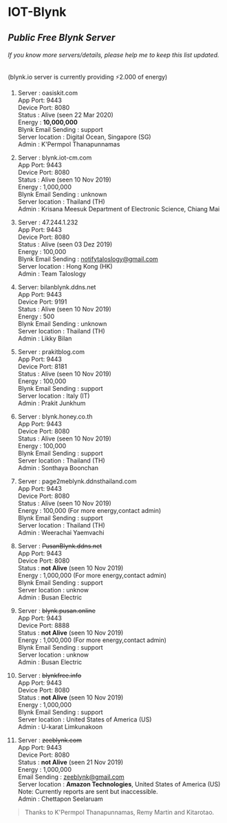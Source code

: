 # **IOT-Blynk**

## *Public Free Blynk Server*
###### If you know more servers/details, please help me to keep this list updated.
(blynk.io server is currently providing ⚡️2.000 of energy)

1. Server : oasiskit.com\
App Port: 9443\
Device Port: 8080\
Status : Alive (seen 22 Mar 2020)\
Energy : **10,000,000**\
Blynk Email Sending : support\
Server location : Digital Ocean, Singapore (SG)\
Admin : K'Permpol Thanapunnamas

2. Server : blynk.iot-cm.com\
App Port: 9443\
Device Port: 8080\
Status : Alive (seen 10 Nov 2019)\
Energy : 1,000,000\
Blynk Email Sending : unknown\
Server location : Thailand (TH)\
Admin : Krisana Meesuk Department of Electronic Science, Chiang Mai

3. Server : 47.244.1.232\
App Port: 9443\
Device Port: 8080\
Status : Alive (seen 03 Dez 2019)\
Energy : 100,000\
Blynk Email Sending : notifytaloslogy@gmail.com\
Server location : Hong Kong (HK)\
Admin : Team Taloslogy

4. Server: bilanblynk.ddns.net\
App Port: 9443\
Device Port: 9191\
Status : Alive (seen 10 Nov 2019)\
Energy : 500\
Blynk Email Sending : unknown\
Server location : Thailand (TH)\
Admin : Likky Bilan

5. Server : prakitblog.com\
App Port: 9443\
Device Port: 8181\
Status : Alive (seen 10 Nov 2019)\
Energy : 100,000\
Blynk Email Sending : support\
Server location : Italy (IT)\
Admin : Prakit Junkhum

6. Server : blynk.honey.co.th\
App Port: 9443\
Device Port: 8080\
Status : Alive (seen 10 Nov 2019)\
Energy : 100,000\
Blynk Email Sending : support\
Server location : Thailand (TH)\
Admin : Sonthaya Boonchan

7. Server : page2meblynk.ddnsthailand.com\
App Port: 9443\
Device Port: 8080\
Status : Alive (seen 10 Nov 2019)\
Energy : 100,000 (For more energy,contact admin)\
Blynk Email Sending : support\
Server location : Thailand (TH)\
Admin : Weerachai Yaemvachi

8. Server : ~~PusanBlynk.ddns.net~~\
App Port: 9443\
Device Port: 8080\
Status : **not Alive** (seen 10 Nov 2019)\
Energy : 1,000,000 (For more energy,contact admin)\
Blynk Email Sending : support\
Server location : unknow\
Admin : Busan Electric

9. Server : ~~blynk.pusan.online~~\
App Port: 9443\
Device Port: 8888\
Status : **not Alive** (seen 10 Nov 2019)\
Energy : 1,000,000 (For more energy,contact admin)\
Blynk Email Sending : support\
Server location : unknow\
Admin : Busan Electric

10. Server : ~~blynkfree.info~~\
App Port: 9443\
Device Port: 8080\
Status : **not Alive** (seen 10 Nov 2019)\
Energy : 1,000,000\
Blynk Email Sending : support\
Server location : United States of America (US)\
Admin : U-karat Limkunakoon

11. Server : ~~zeeblynk.com~~\
App Port: 9443\
Device Port: 8080\
Status : **not Alive** (seen 21 Nov 2019)\
Energy : 1,000,000\
Email Sending : zeeblynk@gmail.com\
Server location : **Amazon Technologies**, United States of America (US)\
Note: Currently reports are sent but inaccessible.\
Admin : Chettapon Seelaruam


> Thanks to K'Permpol Thanapunnamas, Remy Martin and Kitarotao.

